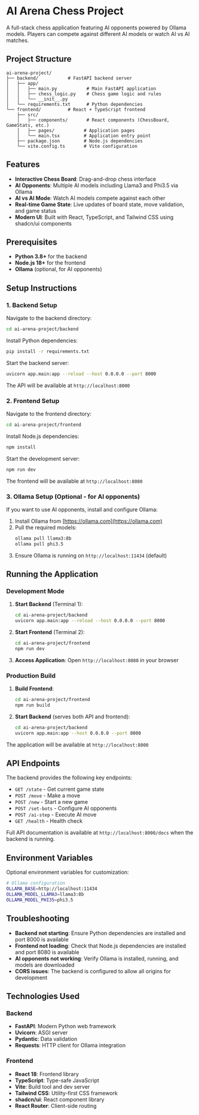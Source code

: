 # AI Arena Chess Project

A full-stack chess application featuring AI opponents powered by Ollama models. Players can compete against different AI models or watch AI vs AI matches.

## Project Structure

```
ai-arena-project/
├── backend/           # FastAPI backend server
│   ├── app/
│   │   ├── main.py           # Main FastAPI application
│   │   ├── chess_logic.py    # Chess game logic and rules
│   │   └── __init__.py
│   └── requirements.txt      # Python dependencies
└── frontend/          # React + TypeScript frontend
    ├── src/
    │   ├── components/       # React components (ChessBoard, GameStats, etc.)
    │   ├── pages/           # Application pages
    │   └── main.tsx         # Application entry point
    ├── package.json         # Node.js dependencies
    └── vite.config.ts       # Vite configuration
```

## Features

- **Interactive Chess Board**: Drag-and-drop chess interface
- **AI Opponents**: Multiple AI models including Llama3 and Phi3.5 via Ollama
- **AI vs AI Mode**: Watch AI models compete against each other
- **Real-time Game State**: Live updates of board state, move validation, and game status
- **Modern UI**: Built with React, TypeScript, and Tailwind CSS using shadcn/ui components

## Prerequisites

- **Python 3.8+** for the backend
- **Node.js 18+** for the frontend
- **Ollama** (optional, for AI opponents)

## Setup Instructions

### 1. Backend Setup

Navigate to the backend directory:
```bash
cd ai-arena-project/backend
```

Install Python dependencies:
```bash
pip install -r requirements.txt
```

Start the backend server:
```bash
uvicorn app.main:app --reload --host 0.0.0.0 --port 8000
```

The API will be available at `http://localhost:8000`

### 2. Frontend Setup

Navigate to the frontend directory:
```bash
cd ai-arena-project/frontend
```

Install Node.js dependencies:
```bash
npm install
```

Start the development server:
```bash
npm run dev
```

The frontend will be available at `http://localhost:8080`

### 3. Ollama Setup (Optional - for AI opponents)

If you want to use AI opponents, install and configure Ollama:

1. Install Ollama from [https://ollama.com](https://ollama.com)
2. Pull the required models:
   ```bash
   ollama pull llama3:8b
   ollama pull phi3.5
   ```
3. Ensure Ollama is running on `http://localhost:11434` (default)

## Running the Application

### Development Mode

1. **Start Backend** (Terminal 1):
   ```bash
   cd ai-arena-project/backend
   uvicorn app.main:app --reload --host 0.0.0.0 --port 8000
   ```

2. **Start Frontend** (Terminal 2):
   ```bash
   cd ai-arena-project/frontend
   npm run dev
   ```

3. **Access Application**: Open `http://localhost:8080` in your browser

### Production Build

1. **Build Frontend**:
   ```bash
   cd ai-arena-project/frontend
   npm run build
   ```

2. **Start Backend** (serves both API and frontend):
   ```bash
   cd ai-arena-project/backend
   uvicorn app.main:app --host 0.0.0.0 --port 8000
   ```

The application will be available at `http://localhost:8000`

## API Endpoints

The backend provides the following key endpoints:

- `GET /state` - Get current game state
- `POST /move` - Make a move
- `POST /new` - Start a new game
- `POST /set-bots` - Configure AI opponents
- `POST /ai-step` - Execute AI move
- `GET /health` - Health check

Full API documentation is available at `http://localhost:8000/docs` when the backend is running.

## Environment Variables

Optional environment variables for customization:

```bash
# Ollama configuration
OLLAMA_BASE=http://localhost:11434
OLLAMA_MODEL_LLAMA3=llama3:8b
OLLAMA_MODEL_PHI35=phi3.5
```

## Troubleshooting

- **Backend not starting**: Ensure Python dependencies are installed and port 8000 is available
- **Frontend not loading**: Check that Node.js dependencies are installed and port 8080 is available
- **AI opponents not working**: Verify Ollama is installed, running, and models are downloaded
- **CORS issues**: The backend is configured to allow all origins for development

## Technologies Used

### Backend
- **FastAPI**: Modern Python web framework
- **Uvicorn**: ASGI server
- **Pydantic**: Data validation
- **Requests**: HTTP client for Ollama integration

### Frontend
- **React 18**: Frontend library
- **TypeScript**: Type-safe JavaScript
- **Vite**: Build tool and dev server
- **Tailwind CSS**: Utility-first CSS framework
- **shadcn/ui**: React component library
- **React Router**: Client-side routing